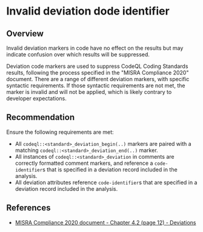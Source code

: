 # Invalid deviation dode identifier

## Overview

Invalid deviation markers in code have no effect on the results but may indicate confusion over which results will be suppressed. 

Deviation code markers are used to suppress CodeQL Coding Standards results, following the process specified in the "MISRA Compliance 2020" document. There are a range of different deviation markers, with specific syntactic requirements. If those syntactic requirements are not met, the marker is invalid and will not be applied, which is likely contrary to developer expectations.

## Recommendation

Ensure the following requirements are met:

 * All `codeql::<standard>_deviation_begin(..)` markers are paired with a matching `codeql::<standard>_deviation_end(..)` marker.
 * All instances of `codeql::<standard>_deviation` in comments are correctly formatted comment markers, and reference a `code-identifier`s that is specified in a deviation record included in the analysis.
 * All deviation attributes reference `code-identifier`s that are specified in a deviation record included in the analysis.

## References

* [MISRA Compliance 2020 document - Chapter 4.2 (page 12) - Deviations](https://www.misra.org.uk/app/uploads/2021/06/MISRA-Compliance-2020.pdf)